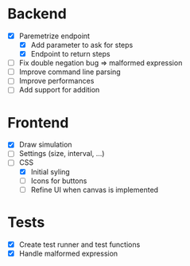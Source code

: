 # Backend

- [x] Paremetrize endpoint
    - [x] Add parameter to ask for steps
    - [x] Endpoint to return steps
- [ ] Fix double negation bug => malformed expression
- [ ] Improve command line parsing
- [ ] Improve performances
- [ ] Add support for addition

# Frontend

- [x] Draw simulation
- [ ] Settings (size, interval, ...)
- [ ] CSS
    - [x] Initial syling
    - [ ] Icons for buttons
    - [ ] Refine UI when canvas is implemented

# Tests

- [x] Create test runner and test functions
- [x] Handle malformed expression
